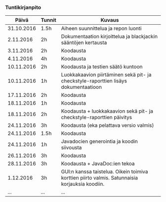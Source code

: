 ### Tuntikirjanpito
Päivä | Tunnit | Kuvaus
--------------- | ----- | ------
31.10.2016 | 1.5h | Aiheen suunnittelua ja repon luonti
2.11.2016 | 2h | Dokumentaation kirjoittelua ja blackjackin sääntöjen kertausta
3.11.2016 | 2h | Koodausta
4.11.2016 | 4h | Koodausta
10.11.2016 | 2h | Koodausta ja testien säätö kuntoon
10.11.2016 | 1h | Luokkakaavion piirtäminen sekä pit- ja checkstyle-raporttien lisäys dokumentaatioon
17.11.2016 | 2h | Koodausta
18.11.2016 | 1h | Koodausta
18.11.2016 | 2h | Koodausta + luokkakaavion sekä pit- ja checkstyle-raporttien päivitys
24.11.2016 | 3h | Koodausta (eka pelattava versio valmis)
24.11.2016 | 1.5h | Koodausta
24.11.2016 | 1h | Javadocien generointia ja koodin siivousta
26.11.2016 | 3h | Koodausta
28.11.2016 | 3h | Koodausta + JavaDoc:ien tekoa
1.12.2016 | 3h | GUI:n kanssa taistelua. Oikein toimiva korttien piirto valmis. Satunnaisia korjauksia koodiin.
... | ... | ...
